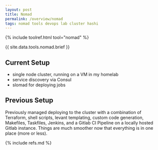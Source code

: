 ```yaml
---
layout: post
title: Nomad
permalink: /overview/nomad
tags: nomad tools devops lab cluster hashi
---
```


{% include toolref.html tool="nomad" %}

{{ site.data.tools.nomad.brief }}

## Current Setup

- single node cluster, running on a VM in my homelab
- service discovery via Consul
- slomad for deploying jobs

## Previous Setup

Previously managed deploying to the cluster with a combination of Terraform, shell scripts, levant templating, custom code generation, Makefiles, Taskfiles, Jenkins, and a Gitlab CI Pipeline on a locally hosted Gitlab instance. Things are much smoother now that everything is in one place (more or less).

{% include refs.md %}

